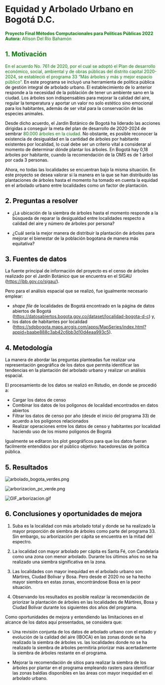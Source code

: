 # Equidad y Arbolado Urbano en Bogotá D.C. 

<font color=green>**Proyecto Final Métodos Computacionales para Políticas Públicas 2022**<br> 
**Autora:** Allison Del Río Bahamón

## 1. Motivación

En el acuerdo No. 761 de 2020, por el cual se adoptó el Plan de desarrollo económico, social, ambiental y de obras públicas del distrito capital 2020-2024, se estableció el <font color=green>programa 33 “Más árboles y más y mejor espacio público”. <font color=black>En este programa se incluyó una herramienta de política pública de gestión integral de arbolado urbano. El establecimiento de lo anterior responde a la necesidad de la población de tener un ambiente sano en la ciudad. Los árboles son indispensables para mejorar la calidad del aire, regular la temperatura y aportar un valor no solo estético sino emocional para los habitantes, además de ser vital para la conservación de las especies animales.

Desde dicho acuerdo, el Jardín Botánico de Bogotá ha liderado las acciones dirigidas a conseguir la meta del plan de desarrollo de 2020-2024 de sembrar <font color=green>80.000 árboles en la ciudad. <font color=black>No obstante, es posible reconocer la existencia de desigualdad en la cantidad de árboles por habitante existentes por localidad, lo cual debe ser un críterio vital a considerar al momento de determinar dónde plantar los árboles. En Bogotá hay 0,18 árboles por habitante, cuando la recomendación de la OMS es de 1 árbol por cada 3 personas.

Ahora, no todas las localidades se encuentran bajo la misma situación. En este proyecto se desea valorar si la manera en la que se han distribuido las plantaciones de árboles hasta el momento ha tomado en cuenta la equidad en el arbolado urbano entre localidades como un factor de plantación.

## 2. Preguntas a resolver

- ¿La ubicación de la siembra de árboles hasta el momento responde a la búsqueda de reparar la desigualdad entre localidades respecto a calidad del aire y número de árboles por persona?

- ¿Cuál sería la mejor manera de distribuir la plantación de árboles para mejorar el bienestar de la población bogotana de manera más equitativa?

## 3. Fuentes de datos

La fuente principal de información del proyecto es el censo de árboles realizado por el Jardín Botánico que se encuentra en el SIGAU (https://jbb.gov.co/sigau/).

Pero para el análisis espacial que se realizó, fue igualmente necesario emplear:
- _shape file_ de localidades de Bogotá encontrado en la página de datos abiertos de Bogotá (https://datosabiertos.bogota.gov.co/dataset/localidad-bogota-d-c) y,
- los datos de habitantes por localidad (https://sdpbogota.maps.arcgis.com/apps/MapSeries/index.html?appid=baabe888c3ab42c6bb3d10d4eaa993c5).

## 4. Metodología

La manera de abordar las preguntas planteadas fue realizar una representación geográfica de los datos que permita identificar las tendencias en la plantación del arbolado urbano y realizar un análisis espacial.

El procesamiento de los datos se realizó en Rstudio, en donde se procedió a:
- Cargar los datos de censo
- Combinar los datos de los poligonos de localidad encontrados en datos abiertos
- Filtrar los datos de censo por año (desde el inicio del programa 33) de acuerdo a los poligonos relacionados
- Realizar operaciones entre los datos de censo y habitantes por localidad haciendo uso de los mismo poligonos de Bogotá

Igualmente se editaron los plot geográficos para que los datos fueran facilmente entendidos por el público objetivo: hacedores/as de política pública.

## 5. Resultados

![arbolado_bogota_verdes.png](attachment:arbolado_bogota_verdes.png)

![arborizacion_pc_verde.png](attachment:arborizacion_pc_verde.png)

![GIF_arborizacion.gif](attachment:GIF_arborizacion.gif)

## 6. Conclusiones y oportunidades de mejora

1. Suba es la localidad con más arbolado total y donde se ha realizado la mayor proporción de siembra de árboles como parte del programa 33. Sin embargo, su arborización per cápita se encuentra en la mitad del espectro. 

2. La localidad con mayor arbolado per cápita es Santa Fé, con Candelaria como una zona con menor arbolado. Durante los últimos años no se ha realizado una siembra significativa en la zona.

3. Las localidades con mayor inequidad en el arbolado urbano son Mártires, Ciudad Bolívar y Bosa. Pero desde el 2020 no se ha hecho mayor siembra en estas zonas, encontrándose Bosa en la peor situación.

4. Observando los resultados es posible realizar la recomendación de priorizar la plantación de árboles en las localidades de Mártires, Bosa y Ciudad Bolívar durante los siguientes dos años del programa.

Como oportunidades de mejora y entendiendo las límitaciones en el alcance de los datos aquí presentados, se considera que:

- Una revisión conjunta de los datos de arbolado urbano con el estado y evolución de la calidad del aire (IBOCA) en las zonas donde se ha realizado la siembra de árboles vs. las localidades donde no se ha realizado la siembra de árboles permitiría priorizar más acertadamente la siembra de árboles restante en el programa.

- Mejorar la recomendación de sitios para realizar la siembra de los árboles por plantar en el programa empleando rasters para identificar las zonas baldías disponibles en las áreas con mayor inequidad en el arbolado urbano.

